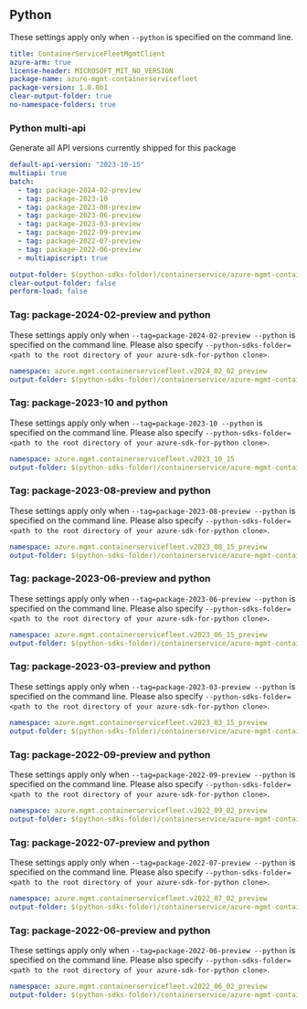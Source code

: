 ## Python

These settings apply only when `--python` is specified on the command line.

```yaml $(python)
title: ContainerServiceFleetMgmtClient
azure-arm: true
license-header: MICROSOFT_MIT_NO_VERSION
package-name: azure-mgmt-containerservicefleet
package-version: 1.0.0b1
clear-output-folder: true
no-namespace-folders: true
```

### Python multi-api

Generate all API versions currently shipped for this package

```yaml $(python)
default-api-version: "2023-10-15"
multiapi: true
batch:
  - tag: package-2024-02-preview
  - tag: package-2023-10
  - tag: package-2023-08-preview
  - tag: package-2023-06-preview
  - tag: package-2023-03-preview
  - tag: package-2022-09-preview
  - tag: package-2022-07-preview
  - tag: package-2022-06-preview
  - multiapiscript: true
```

``` yaml $(multiapiscript)
output-folder: $(python-sdks-folder)/containerservice/azure-mgmt-containerservicefleet/azure/mgmt/containerservicefleet/
clear-output-folder: false
perform-load: false
```

### Tag: package-2024-02-preview and python

These settings apply only when `--tag=package-2024-02-preview --python` is specified on the command line.
Please also specify `--python-sdks-folder=<path to the root directory of your azure-sdk-for-python clone>`.

``` yaml $(tag) == 'package-2023-08-preview' && $(python)
namespace: azure.mgmt.containerservicefleet.v2024_02_02_preview
output-folder: $(python-sdks-folder)/containerservice/azure-mgmt-containerservicefleet/azure/mgmt/containerservicefleet/v2024_02_02_preview
```

### Tag: package-2023-10 and python

These settings apply only when `--tag=package-2023-10 --python` is specified on the command line.
Please also specify `--python-sdks-folder=<path to the root directory of your azure-sdk-for-python clone>`.

``` yaml $(tag) == 'package-2023-10' && $(python)
namespace: azure.mgmt.containerservicefleet.v2023_10_15
output-folder: $(python-sdks-folder)/containerservice/azure-mgmt-containerservicefleet/azure/mgmt/containerservicefleet/v2023_10_15
```

### Tag: package-2023-08-preview and python

These settings apply only when `--tag=package-2023-08-preview --python` is specified on the command line.
Please also specify `--python-sdks-folder=<path to the root directory of your azure-sdk-for-python clone>`.

``` yaml $(tag) == 'package-2023-08-preview' && $(python)
namespace: azure.mgmt.containerservicefleet.v2023_08_15_preview
output-folder: $(python-sdks-folder)/containerservice/azure-mgmt-containerservicefleet/azure/mgmt/containerservicefleet/v2023_08_15_preview
```

### Tag: package-2023-06-preview and python

These settings apply only when `--tag=package-2023-06-preview --python` is specified on the command line.
Please also specify `--python-sdks-folder=<path to the root directory of your azure-sdk-for-python clone>`.

``` yaml $(tag) == 'package-2023-06-preview' && $(python)
namespace: azure.mgmt.containerservicefleet.v2023_06_15_preview
output-folder: $(python-sdks-folder)/containerservice/azure-mgmt-containerservicefleet/azure/mgmt/containerservicefleet/v2023_06_15_preview
```

### Tag: package-2023-03-preview and python

These settings apply only when `--tag=package-2023-03-preview --python` is specified on the command line.
Please also specify `--python-sdks-folder=<path to the root directory of your azure-sdk-for-python clone>`.

``` yaml $(tag) == 'package-2023-03-preview' && $(python)
namespace: azure.mgmt.containerservicefleet.v2023_03_15_preview
output-folder: $(python-sdks-folder)/containerservice/azure-mgmt-containerservicefleet/azure/mgmt/containerservicefleet/v2023_03_15_preview
```

### Tag: package-2022-09-preview and python

These settings apply only when `--tag=package-2022-09-preview --python` is specified on the command line.
Please also specify `--python-sdks-folder=<path to the root directory of your azure-sdk-for-python clone>`.

``` yaml $(tag) == 'package-2022-06-preview' && $(python)
namespace: azure.mgmt.containerservicefleet.v2022_09_02_preview
output-folder: $(python-sdks-folder)/containerservice/azure-mgmt-containerservicefleet/azure/mgmt/containerservicefleet/v2022_09_02_preview
```

### Tag: package-2022-07-preview and python

These settings apply only when `--tag=package-2022-07-preview --python` is specified on the command line.
Please also specify `--python-sdks-folder=<path to the root directory of your azure-sdk-for-python clone>`.

``` yaml $(tag) == 'package-2022-07-preview' && $(python)
namespace: azure.mgmt.containerservicefleet.v2022_07_02_preview
output-folder: $(python-sdks-folder)/containerservice/azure-mgmt-containerservicefleet/azure/mgmt/containerservicefleet/v2022_07_02_preview
```

### Tag: package-2022-06-preview and python

These settings apply only when `--tag=package-2022-06-preview --python` is specified on the command line.
Please also specify `--python-sdks-folder=<path to the root directory of your azure-sdk-for-python clone>`.

``` yaml $(tag) == 'package-2022-09-preview' && $(python)
namespace: azure.mgmt.containerservicefleet.v2022_06_02_preview
output-folder: $(python-sdks-folder)/containerservice/azure-mgmt-containerservicefleet/azure/mgmt/containerservicefleet/v2022_06_02_preview
```
